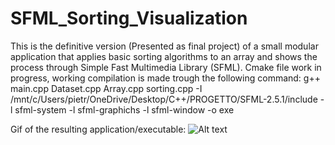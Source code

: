 # SFML_Sorting_Visualization
This is the definitive version (Presented as final project) of a small modular application that applies basic sorting algorithms to an array
and shows the process through Simple Fast Multimedia Library (SFML).
Cmake file work in progress, working compilation is made trough the following command:
g++ main.cpp Dataset.cpp Array.cpp sorting.cpp -I /mnt/c/Users/pietr/OneDrive/Desktop/C++/PROGETTO/SFML-2.5.1/include -l sfml-system -l sfml-graphichs -l sfml-window -o exe  

Gif of the resulting application/executable:
![Alt text](https://github.com/Gianeh/SFML_Sorting_Visualization/blob/main/sorting_gif.gif "Demonstration")
